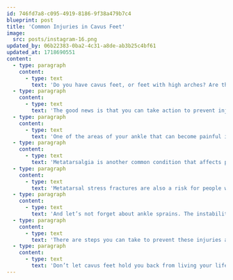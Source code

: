 ```yaml
---
id: 746fd7a8-c095-4919-8186-9f38a479b7c4
blueprint: post
title: 'Common Injuries in Cavus Feet'
image:
  src: posts/instagram-16.png
updated_by: 06b22383-0ba2-4c31-a8de-ab3b25c4bf61
updated_at: 1718690551
content:
  - type: paragraph
    content:
      - type: text
        text: 'Do you have cavus feet, or feet with high arches? Are those feet painful? This high arch, places excessive pressure on the heel and ball of your foot, especially the first and fifth metatarsal heads.'
  - type: paragraph
    content:
      - type: text
        text: 'The good news is that you can take action to prevent injury and manage your symptoms. But first, let’s talk about the common injuries with cavus feet.'
  - type: paragraph
    content:
      - type: text
        text: 'One of the areas of your ankle that can become painful is your achilles tendon, leading to achilles tendonitis. This is caused by the tightness of the Achilles tendon in people with cavus feet.'
  - type: paragraph
    content:
      - type: text
        text: 'Metatarsalgia is another common condition that affects people with cavus feet. It’s characterized by pain and swelling in the ball of the foot, especially when standing or walking. This can happen because people with high arches put excessive weight on their metatarsal heads.'
  - type: paragraph
    content:
      - type: text
        text: 'Metatarsal stress fractures are also a risk for people with cavus feet. Due to the extra stress placed on the metatarsals, you may experience pain and swelling in the affected area, which may worsen with activity.'
  - type: paragraph
    content:
      - type: text
        text: 'And let’s not forget about ankle sprains. The instability of the ankle in people with cavus feet can make you more prone to this painful injury. Symptoms include pain, swelling, and bruising around the ankle, as well as difficulty walking or bearing weight on the affected foot.'
  - type: paragraph
    content:
      - type: text
        text: 'There are steps you can take to prevent these injuries and manage your symptoms. Wearing supportive shoes, using orthotic inserts, and performing regular stretching and strengthening exercises can all help. And if you’re experiencing any of the symptoms described above, seek medical attention from a qualified healthcare provider.'
  - type: paragraph
    content:
      - type: text
        text: 'Don’t let cavus feet hold you back from living your life to the fullest. Take action today to prevent injury and manage your symptoms, and you’ll be back on your feet in no time.'
---
```

